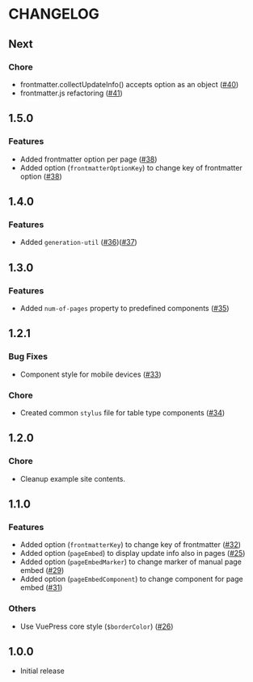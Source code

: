# CHANGELOG


## Next

### Chore

- frontmatter.collectUpdateInfo() accepts option as an object ([#40](https://github.com/smori1983/vuepress-plugin-frontmatter-update-info/pull/40))
- frontmatter.js refactoring ([#41](https://github.com/smori1983/vuepress-plugin-frontmatter-update-info/pull/41))


## 1.5.0

### Features

- Added frontmatter option per page ([#38](https://github.com/smori1983/vuepress-plugin-frontmatter-update-info/pull/38))
- Added option (`frontmatterOptionKey`) to change key of frontmatter option ([#38](https://github.com/smori1983/vuepress-plugin-frontmatter-update-info/pull/38))


## 1.4.0

### Features

- Added `generation-util` ([#36](https://github.com/smori1983/vuepress-plugin-frontmatter-update-info/pull/36))([#37](https://github.com/smori1983/vuepress-plugin-frontmatter-update-info/pull/37))

## 1.3.0

### Features

- Added `num-of-pages` property to predefined components ([#35](https://github.com/smori1983/vuepress-plugin-frontmatter-update-info/pull/35))


## 1.2.1

### Bug Fixes

- Component style for mobile devices ([#33](https://github.com/smori1983/vuepress-plugin-frontmatter-update-info/pull/33))

### Chore

- Created common `stylus` file for table type components ([#34](https://github.com/smori1983/vuepress-plugin-frontmatter-update-info/pull/34))


## 1.2.0

### Chore

- Cleanup example site contents.


## 1.1.0

### Features

- Added option (`frontmatterKey`) to change key of frontmatter ([#32](https://github.com/smori1983/vuepress-plugin-frontmatter-update-info/pull/32))
- Added option (`pageEmbed`) to display update info also in pages ([#25](https://github.com/smori1983/vuepress-plugin-frontmatter-update-info/pull/25))
- Added option (`pageEmbedMarker`) to change marker of manual page embed ([#29](https://github.com/smori1983/vuepress-plugin-frontmatter-update-info/pull/29))
- Added option (`pageEmbedComponent`) to change component for page embed ([#31](https://github.com/smori1983/vuepress-plugin-frontmatter-update-info/pull/31))

### Others

- Use VuePress core style (`$borderColor`) ([#26](https://github.com/smori1983/vuepress-plugin-frontmatter-update-info/pull/26))


## 1.0.0

- Initial release

